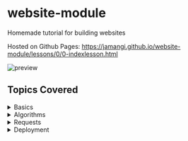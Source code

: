 # website-module
Homemade tutorial for building websites

Hosted on Github Pages: https://jamangi.github.io/website-module/lessons/0/0-indexlesson.html

![preview](https://github.com/jamangi/website-module/blob/master/lessons/0/images/preview.gif)

## Topics Covered 
<details>
 <summary>Basics</summary>
 <ul>
    <li>HTML</li>
    <li>CSS</li>
    <li>Javascript</li>
    <li>Python</li>
     
 </ul>
</details>
<details>
 <summary>Algorithms</summary>
 <ul>
    <li>Loops</li>
    <li>Lists</li>
    <li>Dictionaries</li>  
 </ul>
</details>
<details>
 <summary>Requests</summary>
 <ul>
    <li>APIs</li>
    <li>AJAX</li>
 </ul>
</details>
<details>
 <summary>Deployment</summary>
 <ul>
    <li>Github Pages</li>
    <li>Digital Ocean Droplets</li>
    <li>Nginx</li>
    <li>Let's encrypt SSL</li>
 </ul>
</details>
